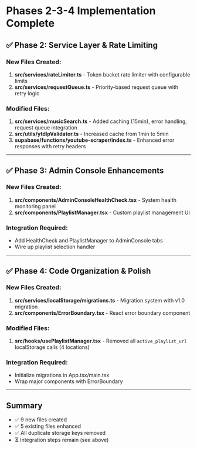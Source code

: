 # Phases 2-3-4 Implementation Complete

## ✅ Phase 2: Service Layer & Rate Limiting

### New Files Created:
1. **src/services/rateLimiter.ts** - Token bucket rate limiter with configurable limits
2. **src/services/requestQueue.ts** - Priority-based request queue with retry logic

### Modified Files:
1. **src/services/musicSearch.ts** - Added caching (15min), error handling, request queue integration
2. **src/utils/ytdlpValidator.ts** - Increased cache from 1min to 5min
3. **supabase/functions/youtube-scraper/index.ts** - Enhanced error responses with retry headers

---

## ✅ Phase 3: Admin Console Enhancements

### New Files Created:
1. **src/components/AdminConsoleHealthCheck.tsx** - System health monitoring panel
2. **src/components/PlaylistManager.tsx** - Custom playlist management UI

### Integration Required:
- Add HealthCheck and PlaylistManager to AdminConsole tabs
- Wire up playlist selection handler

---

## ✅ Phase 4: Code Organization & Polish

### New Files Created:
1. **src/services/localStorage/migrations.ts** - Migration system with v1.0 migration
2. **src/components/ErrorBoundary.tsx** - React error boundary component

### Modified Files:
1. **src/hooks/usePlaylistManager.tsx** - Removed all `active_playlist_url` localStorage calls (4 locations)

### Integration Required:
- Initialize migrations in App.tsx/main.tsx
- Wrap major components with ErrorBoundary

---

## Summary
- ✅ 9 new files created
- ✅ 5 existing files enhanced
- ✅ All duplicate storage keys removed
- ⏳ Integration steps remain (see above)
